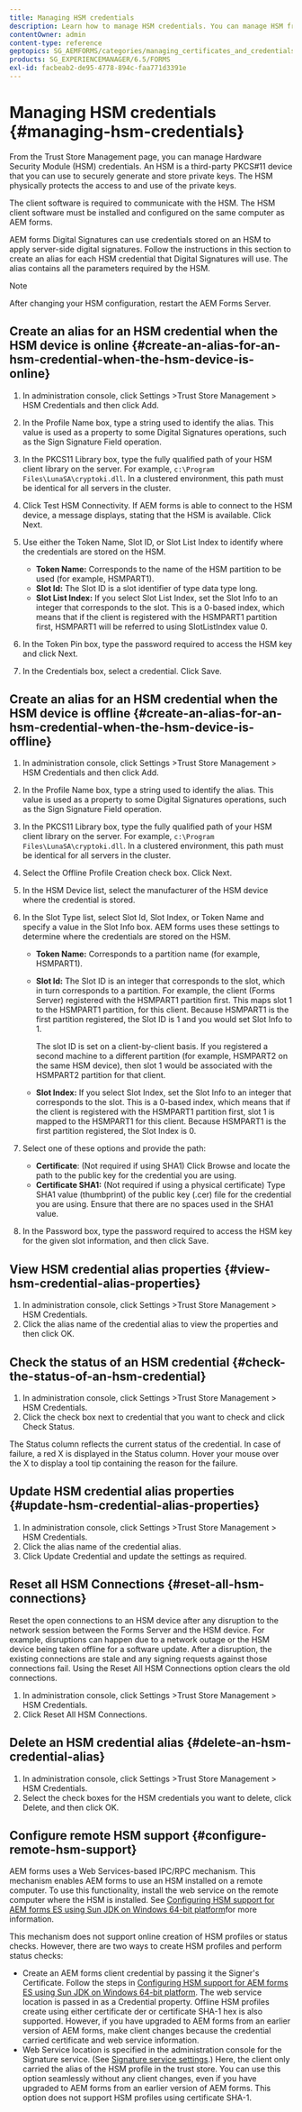```yaml
---
title: Managing HSM credentials
description: Learn how to manage HSM credentials. You can manage HSM from the Trust Store Management page. You can view, check, update, reset and delete HSM components.  
contentOwner: admin
content-type: reference
geptopics: SG_AEMFORMS/categories/managing_certificates_and_credentials
products: SG_EXPERIENCEMANAGER/6.5/FORMS
exl-id: facbeab2-de95-4778-894c-faa771d3391e
---
```

# Managing HSM credentials {#managing-hsm-credentials}

From the Trust Store Management page, you can manage Hardware Security Module (HSM) credentials. An HSM is a third-party PKCS#11 device that you can use to securely generate and store private keys. The HSM physically protects the access to and use of the private keys.

The client software is required to communicate with the HSM. The HSM client software must be installed and configured on the same computer as AEM forms.

AEM forms Digital Signatures can use credentials stored on an HSM to apply server-side digital signatures. Follow the instructions in this section to create an alias for each HSM credential that Digital Signatures will use. The alias contains all the parameters required by the HSM.

>[!NOTE]
>
>After changing your HSM configuration, restart the AEM Forms Server.

## Create an alias for an HSM credential when the HSM device is online {#create-an-alias-for-an-hsm-credential-when-the-hsm-device-is-online}

1. In administration console, click Settings &gt;Trust Store Management &gt; HSM Credentials and then click Add.
1. In the Profile Name box, type a string used to identify the alias. This value is used as a property to some Digital Signatures operations, such as the Sign Signature Field operation.
1. In the PKCS11 Library box, type the fully qualified path of your HSM client library on the server. For example, `c:\Program Files\LunaSA\cryptoki.dll`. In a clustered environment, this path must be identical for all servers in the cluster.
1. Click Test HSM Connectivity. If AEM forms is able to connect to the HSM device, a message displays, stating that the HSM is available. Click Next.
1. Use either the Token Name, Slot ID, or Slot List Index to identify where the credentials are stored on the HSM.

    * **Token Name:** Corresponds to the name of the HSM partition to be used (for example, HSMPART1).
    * **Slot Id:** The Slot ID is a slot identifier of type data type long.
    * **Slot List Index:** If you select Slot List Index, set the Slot Info to an integer that corresponds to the slot. This is a 0-based index, which means that if the client is registered with the HSMPART1 partition first, HSMPART1 will be referred to using SlotListIndex value 0.

1. In the Token Pin box, type the password required to access the HSM key and click Next.
1. In the Credentials box, select a credential. Click Save.

## Create an alias for an HSM credential when the HSM device is offline {#create-an-alias-for-an-hsm-credential-when-the-hsm-device-is-offline}

1. In administration console, click Settings &gt;Trust Store Management &gt; HSM Credentials and then click Add.
1. In the Profile Name box, type a string used to identify the alias. This value is used as a property to some Digital Signatures operations, such as the Sign Signature Field operation.
1. In the PKCS11 Library box, type the fully qualified path of your HSM client library on the server. For example, `c:\Program Files\LunaSA\cryptoki.dll`. In a clustered environment, this path must be identical for all servers in the cluster.
1. Select the Offline Profile Creation check box. Click Next.
1. In the HSM Device list, select the manufacturer of the HSM device where the credential is stored.
1. In the Slot Type list, select Slot Id, Slot Index, or Token Name and specify a value in the Slot Info box. AEM forms uses these settings to determine where the credentials are stored on the HSM.

    * **Token Name:** Corresponds to a partition name (for example, HSMPART1).
    * **Slot Id:** The Slot ID is an integer that corresponds to the slot, which in turn corresponds to a partition. For example, the client (Forms Server) registered with the HSMPART1 partition first. This maps slot 1 to the HSMPART1 partition, for this client. Because HSMPART1 is the first partition registered, the Slot ID is 1 and you would set Slot Info to 1.

      The slot ID is set on a client-by-client basis. If you registered a second machine to a different partition (for example, HSMPART2 on the same HSM device), then slot 1 would be associated with the HSMPART2 partition for that client.

    * **Slot Index:** If you select Slot Index, set the Slot Info to an integer that corresponds to the slot. This is a 0-based index, which means that if the client is registered with the HSMPART1 partition first, slot 1 is mapped to the HSMPART1 for this client. Because HSMPART1 is the first partition registered, the Slot Index is 0.

1. Select one of these options and provide the path:

    * **Certificate**: (Not required if using SHA1) Click Browse and locate the path to the public key for the credential you are using.
    * **Certificate SHA1:** (Not required if using a physical certificate) Type SHA1 value (thumbprint) of the public key (.cer) file for the credential you are using. Ensure that there are no spaces used in the SHA1 value.

1. In the Password box, type the password required to access the HSM key for the given slot information, and then click Save.

## View HSM credential alias properties {#view-hsm-credential-alias-properties}

1. In administration console, click Settings &gt;Trust Store Management &gt; HSM Credentials.
1. Click the alias name of the credential alias to view the properties and then click OK.

## Check the status of an HSM credential {#check-the-status-of-an-hsm-credential}

1. In administration console, click Settings &gt;Trust Store Management &gt; HSM Credentials.
1. Click the check box next to credential that you want to check and click Check Status.

The Status column reflects the current status of the credential. In case of failure, a red X is displayed in the Status column. Hover your mouse over the X to display a tool tip containing the reason for the failure.

## Update HSM credential alias properties {#update-hsm-credential-alias-properties}

1. In administration console, click Settings &gt;Trust Store Management &gt; HSM Credentials.
1. Click the alias name of the credential alias.
1. Click Update Credential and update the settings as required.

## Reset all HSM Connections {#reset-all-hsm-connections}

Reset the open connections to an HSM device after any disruption to the network session between the Forms Server and the HSM device. For example, disruptions can happen due to a network outage or the HSM device being taken offline for a software update. After a disruption, the existing connections are stale and any signing requests against those connections fail. Using the Reset All HSM Connections option clears the old connections.

1. In administration console, click Settings &gt;Trust Store Management &gt; HSM Credentials.
1. Click Reset All HSM Connections.

## Delete an HSM credential alias {#delete-an-hsm-credential-alias}

1. In administration console, click Settings &gt;Trust Store Management &gt; HSM Credentials.
1. Select the check boxes for the HSM credentials you want to delete, click Delete, and then click OK.

## Configure remote HSM support {#configure-remote-hsm-support}

AEM forms uses a Web Services-based IPC/RPC mechanism. This mechanism enables AEM forms to use an HSM installed on a remote computer. To use this functionality, install the web service on the remote computer where the HSM is installed. See [Configuring HSM support for AEM forms ES using Sun JDK on Windows 64-bit platform](https://kb2.adobe.com/cps/808/cpsid_80835.html)for more information.

This mechanism does not support online creation of HSM profiles or status checks. However, there are two ways to create HSM profiles and perform status checks:

* Create an AEM forms client credential by passing it the Signer's Certificate. Follow the steps in [Configuring HSM support for AEM forms ES using Sun JDK on Windows 64-bit platform](https://kb2.adobe.com/cps/808/cpsid_80835.html). The web service location is passed in as a Credential property. Offline HSM profiles create using either certificate der or certificate SHA-1 hex is also supported. However, if you have upgraded to AEM forms from an earlier version of AEM forms, make client changes because the credential carried certificate and web service information.
* Web Service location is specified in the administration console for the Signature service. (See [Signature service settings](/help/forms/using/admin-help/configure-service-settings.md#signature-service-settings).) Here, the client only carried the alias of the HSM profile in the trust store. You can use this option seamlessly without any client changes, even if you have upgraded to AEM forms from an earlier version of AEM forms. This option does not support HSM profiles using certificate SHA-1.
